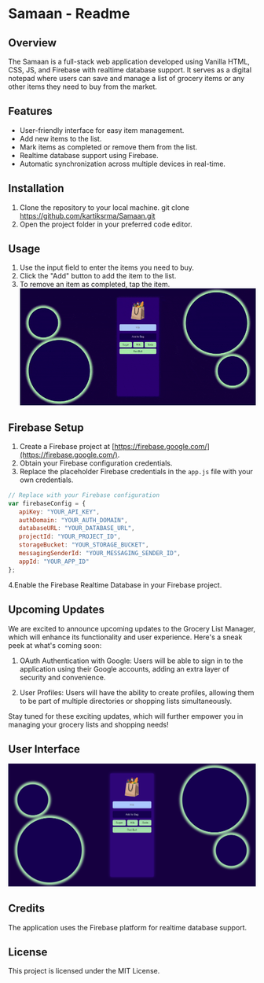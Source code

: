 # Samaan - Readme

## Overview
The Samaan is a full-stack web application developed using Vanilla HTML, CSS, JS, and Firebase with realtime database support. It serves as a digital notepad where users can save and manage a list of grocery items or any other items they need to buy from the market.

## Features
- User-friendly interface for easy item management.
- Add new items to the list.
- Mark items as completed or remove them from the list.
- Realtime database support using Firebase.
- Automatic synchronization across multiple devices in real-time.

## Installation
1. Clone the repository to your local machine.
git clone https://github.com/kartiksrma/Samaan.git
2. Open the project folder in your preferred code editor.

## Usage
1. Use the input field to enter the items you need to buy.
2. Click the "Add" button to add the item to the list.
3. To remove an item as completed, tap the item.
![gif](ezmiz.gif)


## Firebase Setup
1. Create a Firebase project at [https://firebase.google.com/](https://firebase.google.com/).
2. Obtain your Firebase configuration credentials.
3. Replace the placeholder Firebase credentials in the `app.js` file with your own credentials.
```javascript
// Replace with your Firebase configuration
var firebaseConfig = {
   apiKey: "YOUR_API_KEY",
   authDomain: "YOUR_AUTH_DOMAIN",
   databaseURL: "YOUR_DATABASE_URL",
   projectId: "YOUR_PROJECT_ID",
   storageBucket: "YOUR_STORAGE_BUCKET",
   messagingSenderId: "YOUR_MESSAGING_SENDER_ID",
   appId: "YOUR_APP_ID"
};
```
4.Enable the Firebase Realtime Database in your Firebase project.

## Upcoming Updates
We are excited to announce upcoming updates to the Grocery List Manager, which will enhance its functionality and user experience. Here's a sneak peek at what's coming soon:

1. OAuth Authentication with Google: Users will be able to sign in to the application using their Google accounts, adding an extra layer of security and convenience.

2. User Profiles: Users will have the ability to create profiles, allowing them to be part of multiple directories or shopping lists simultaneously.

Stay tuned for these exciting updates, which will further empower you in managing your grocery lists and shopping needs!
## User Interface
![UI of the Web App](../UI.png)

## Credits
The application uses the Firebase platform for realtime database support.

## License
This project is licensed under the MIT License.

